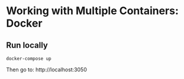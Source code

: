 # Working with Multiple Containers: Docker

## Run locally

```
docker-compose up
```

Then go to: http://localhost:3050